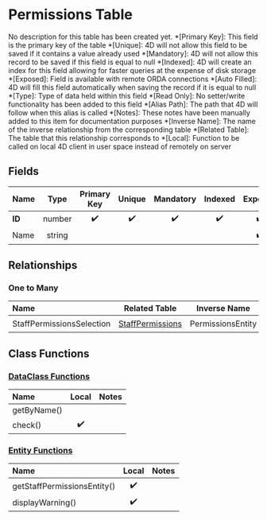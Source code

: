 ﻿# Permissions Table
No description for this table has been created yet.
*[Primary Key]: This field is the primary key of the table
*[Unique]: 4D will not allow this field to be saved if it contains a value already used
*[Mandatory]: 4D will not allow this record to be saved if this field is equal to null
*[Indexed]: 4D will create an index for this field allowing for faster queries at the expense of disk storage
*[Exposed]: Field is available with remote ORDA connections
*[Auto Filled]: 4D will fill this field automatically when saving the record if it is equal to null
*[Type]: Type of data held within this field
*[Read Only]: No setter/write functionality has been added to this field
*[Alias Path]: The path that 4D will follow when this alias is called
*[Notes]: These notes have been manually added to this item for documentation purposes
*[Inverse Name]: The name of the inverse relationship from the corresponding table
*[Related Table]: The table that this relationship corresponds to
*[Local]: Function to be called on local 4D client in user space instead of remotely on server
## Fields

|Name|Type|Primary Key|Unique|Mandatory|Indexed|Exposed|Auto Filled|Notes|
|:---|:---:|:---:|:---:|:---:|:---:|:---:|:---:|:---:|
|**ID**|number|✔️|✔️|✔️|✔️|✔️|✔️||
|Name|string|||||✔️|||
## Relationships
### One to Many

|Name|Related Table|Inverse Name|Exposed|Notes|
|:---|:---:|:---:|:---:|:---:|
|StaffPermissionsSelection|[StaffPermissions](StaffPermissions.md)|PermissionsEntity|✔️||
## Class Functions
### [DataClass Functions](https://github.com/synthotec/SynthoTec-4D/blob/main/Project/Sources/Classes/Permissions.4dm)

|Name|Local|Notes|
|:---|:---:|:---:|
|getByName()|||
|check()|✔️||
### [Entity Functions](https://github.com/synthotec/SynthoTec-4D/blob/main/Project/Sources/Classes/PermissionsEntity.4dm)

|Name|Local|Notes|
|:---|:---:|:---:|
|getStaffPermissionsEntity()|✔️||
|displayWarning()|✔️||